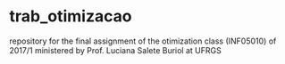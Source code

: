 # trab_otimizacao
repository for the final assignment of the otimization class (INF05010) of 2017/1 ministered by Prof. Luciana Salete Buriol at UFRGS 
